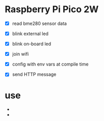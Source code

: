 # Raspberry Pi Pico 2W

- [x] read bme280 sensor data
- [x] blink external led
- [x] blink on-board led
- [x] join wifi
- [x] config with env vars at compile time
- [x] send HTTP message


# use
- 
- 
